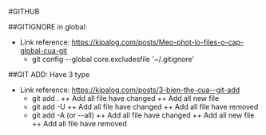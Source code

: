 #GITHUB

##GITIGNORE in global:
- Link reference: https://kipalog.com/posts/Meo-phot-lo-files-o-cap-global-cua-git
  + git config --global core.excludesfile '~/.gitignore'

##GIT ADD: Have 3 type
  - Link reference: https://kipalog.com/posts/3-bien-the-cua--git-add
    + git add .
      ++ Add all file have changed
      ++ Add all new file
    + git add -U
      ++ Add all file have changed
      ++ Add all file have removed
    + git add -A (or --all)
      ++ Add all file have changed
      ++ Add all new file
      ++ Add all file have removed
